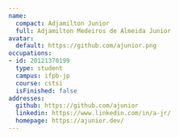 ```yaml
---
name:
  compact: Adjamilton Junior
  full: Adjamilton Medeiros de Almeida Junior
avatar:
  default: https://github.com/ajunior.png
occupations:
- id: 20121370199
  type: student
  campus: ifpb-jp
  course: cstsi
  isFinished: false
addresses:
  github: https://github.com/ajunior
  linkedin: https://www.linkedin.com/in/a-jr/
  homepage: https://ajunior.dev/
---
```

